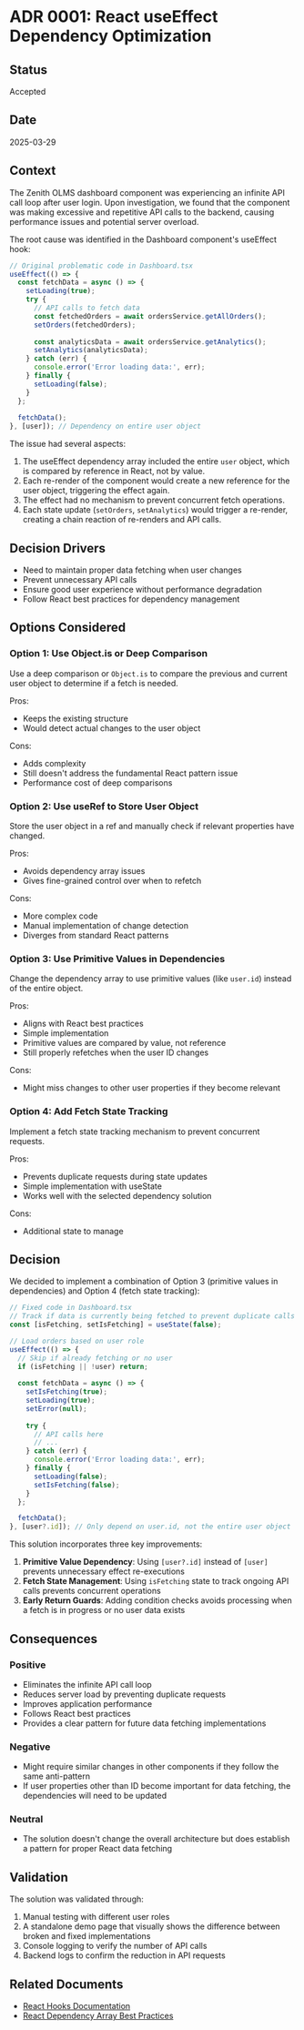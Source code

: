 # ADR 0001: React useEffect Dependency Optimization

## Status
Accepted

## Date
2025-03-29

## Context
The Zenith OLMS dashboard component was experiencing an infinite API call loop after user login. Upon investigation, we found that the component was making excessive and repetitive API calls to the backend, causing performance issues and potential server overload.

The root cause was identified in the Dashboard component's useEffect hook:

```typescript
// Original problematic code in Dashboard.tsx
useEffect(() => {
  const fetchData = async () => {
    setLoading(true);
    try {
      // API calls to fetch data
      const fetchedOrders = await ordersService.getAllOrders();
      setOrders(fetchedOrders);
      
      const analyticsData = await ordersService.getAnalytics();
      setAnalytics(analyticsData);
    } catch (err) {
      console.error('Error loading data:', err);
    } finally {
      setLoading(false);
    }
  };
  
  fetchData();
}, [user]); // Dependency on entire user object
```

The issue had several aspects:
1. The useEffect dependency array included the entire `user` object, which is compared by reference in React, not by value.
2. Each re-render of the component would create a new reference for the user object, triggering the effect again.
3. The effect had no mechanism to prevent concurrent fetch operations.
4. Each state update (`setOrders`, `setAnalytics`) would trigger a re-render, creating a chain reaction of re-renders and API calls.

## Decision Drivers
- Need to maintain proper data fetching when user changes
- Prevent unnecessary API calls
- Ensure good user experience without performance degradation
- Follow React best practices for dependency management

## Options Considered

### Option 1: Use Object.is or Deep Comparison
Use a deep comparison or `Object.is` to compare the previous and current user object to determine if a fetch is needed.

Pros:
- Keeps the existing structure
- Would detect actual changes to the user object

Cons:
- Adds complexity
- Still doesn't address the fundamental React pattern issue
- Performance cost of deep comparisons

### Option 2: Use useRef to Store User Object
Store the user object in a ref and manually check if relevant properties have changed.

Pros:
- Avoids dependency array issues
- Gives fine-grained control over when to refetch

Cons:
- More complex code
- Manual implementation of change detection
- Diverges from standard React patterns

### Option 3: Use Primitive Values in Dependencies
Change the dependency array to use primitive values (like `user.id`) instead of the entire object.

Pros:
- Aligns with React best practices
- Simple implementation
- Primitive values are compared by value, not reference
- Still properly refetches when the user ID changes

Cons:
- Might miss changes to other user properties if they become relevant

### Option 4: Add Fetch State Tracking
Implement a fetch state tracking mechanism to prevent concurrent requests.

Pros:
- Prevents duplicate requests during state updates
- Simple implementation with useState
- Works well with the selected dependency solution

Cons:
- Additional state to manage

## Decision
We decided to implement a combination of Option 3 (primitive values in dependencies) and Option 4 (fetch state tracking):

```typescript
// Fixed code in Dashboard.tsx
// Track if data is currently being fetched to prevent duplicate calls
const [isFetching, setIsFetching] = useState(false);

// Load orders based on user role
useEffect(() => {
  // Skip if already fetching or no user
  if (isFetching || !user) return;
  
  const fetchData = async () => {
    setIsFetching(true);
    setLoading(true);
    setError(null);
    
    try {
      // API calls here
      // ...
    } catch (err) {
      console.error('Error loading data:', err);
    } finally {
      setLoading(false);
      setIsFetching(false);
    }
  };

  fetchData();
}, [user?.id]); // Only depend on user.id, not the entire user object
```

This solution incorporates three key improvements:
1. **Primitive Value Dependency**: Using `[user?.id]` instead of `[user]` prevents unnecessary effect re-executions
2. **Fetch State Management**: Using `isFetching` state to track ongoing API calls prevents concurrent operations
3. **Early Return Guards**: Adding condition checks avoids processing when a fetch is in progress or no user data exists

## Consequences

### Positive
- Eliminates the infinite API call loop
- Reduces server load by preventing duplicate requests
- Improves application performance
- Follows React best practices
- Provides a clear pattern for future data fetching implementations

### Negative
- Might require similar changes in other components if they follow the same anti-pattern
- If user properties other than ID become important for data fetching, the dependencies will need to be updated

### Neutral
- The solution doesn't change the overall architecture but does establish a pattern for proper React data fetching

## Validation
The solution was validated through:
1. Manual testing with different user roles
2. A standalone demo page that visually shows the difference between broken and fixed implementations
3. Console logging to verify the number of API calls
4. Backend logs to confirm the reduction in API requests

## Related Documents
- [React Hooks Documentation](https://reactjs.org/docs/hooks-effect.html)
- [React Dependency Array Best Practices](https://reactjs.org/docs/hooks-reference.html#conditionally-firing-an-effect)
